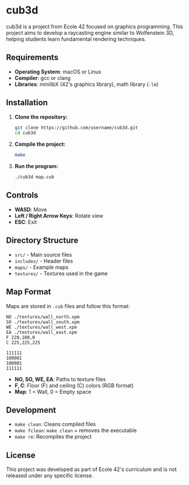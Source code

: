 # cub3d

cub3d is a project from Ecole 42 focused on graphics programming. This project aims to develop a raycasting engine similar to Wolfenstein 3D, helping students learn fundamental rendering techniques.

## Requirements

- **Operating System**: macOS or Linux
- **Compiler**: gcc or clang
- **Libraries**: minilibX (42's graphics library), math library (`-lm`)

## Installation

1. **Clone the repository:**  
   ```sh
   git clone https://github.com/username/cub3d.git
   cd cub3d
   ```

2. **Compile the project:**  
   ```sh
   make
   ```

3. **Run the program:**  
   ```sh
   ./cub3d map.cub
   ```

## Controls

- **WASD**: Move
- **Left / Right Arrow Keys**: Rotate view
- **ESC**: Exit

## Directory Structure

- `src/` - Main source files
- `includes/` - Header files
- `maps/` - Example maps
- `textures/` - Textures used in the game

## Map Format

Maps are stored in `.cub` files and follow this format:
```
NO ./textures/wall_north.xpm
SO ./textures/wall_south.xpm
WE ./textures/wall_west.xpm
EA ./textures/wall_east.xpm
F 220,100,0
C 225,225,225

111111
100001
100001
111111
```

- **NO, SO, WE, EA**: Paths to texture files
- **F, C**: Floor (F) and ceiling (C) colors (RGB format)
- **Map**: 1 = Wall, 0 = Empty space

## Development

- `make clean`: Cleans compiled files
- `make fclean`: `make clean` + removes the executable
- `make re`: Recompiles the project

## License

This project was developed as part of Ecole 42's curriculum and is not released under any specific license.

